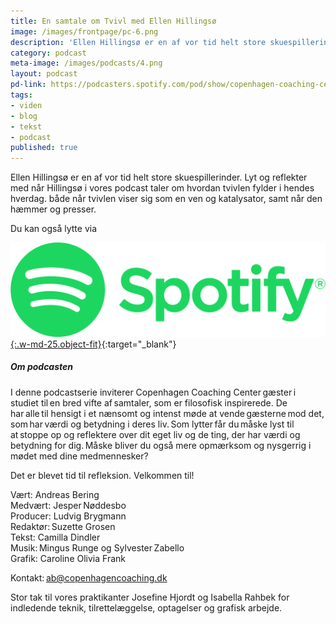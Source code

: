 ```yaml
---
title: En samtale om Tvivl med Ellen Hillingsø
image: /images/frontpage/pc-6.png
description: 'Ellen Hillingsø er en af vor tid helt store skuespillerinder. Lyt og reflekter med når Hillingsø i vores podcast taler om hvordan tvivlen fylder i hendes hverdag. både når tvivlen viser sig som en ven og katalysator, samt når den hæmmer og presser. Lyt med her.'
category: podcast
meta-image: /images/podcasts/4.png
layout: podcast
pd-link: https://podcasters.spotify.com/pod/show/copenhagen-coaching-cente/embed/episodes/En-samtale-om-Tvivl-med-Ellen-Hillings-e25eh6g
tags:
- viden
- blog
- tekst
- podcast
published: true
---
```


Ellen Hillingsø er en af vor tid helt store skuespillerinder. Lyt og reflekter med når Hillingsø i vores podcast taler om hvordan tvivlen fylder i hendes hverdag. både når tvivlen viser sig som en ven og katalysator, samt når den hæmmer og presser.

Du kan også lytte via

[![Lyt til SamtaleRummet via Spotify](/images/podcasts/spotify.png "Lyt til SamtaleRummet via Spotify"){:.w-md-25.object-fit}](https://open.spotify.com/episode/1S6ilm4Jq8mibUNPKvmlTc){:target="_blank"}

##### Om podcasten

I denne podcastserie inviterer Copenhagen Coaching Center gæster i studiet til en bred vifte af samtaler, som er filosofisk inspirerede. De har alle til hensigt i et nænsomt og intenst møde at vende gæsterne mod det, som har værdi og betydning i deres liv. Som lytter får du måske lyst til at stoppe op og reflektere over dit eget liv og de ting, der har værdi og betydning for dig. Måske bliver du også mere opmærksom og nysgerrig i mødet med dine medmennesker?

Det er blevet tid til refleksion. Velkommen til!  

Vært: Andreas Bering<br>
Medvært: Jesper Nøddesbo<br>
Producer: Ludvig Brygmann<br>
Redaktør: Suzette Grosen<br>
Tekst: Camilla Dindler<br>
Musik: Mingus Runge og Sylvester Zabello<br>
Grafik: Caroline Olivia Frank

Kontakt: ab@copenhagencoaching.dk

Stor tak til vores praktikanter Josefine Hjordt og Isabella Rahbek for indledende teknik, tilrettelæggelse, optagelser og grafisk arbejde.